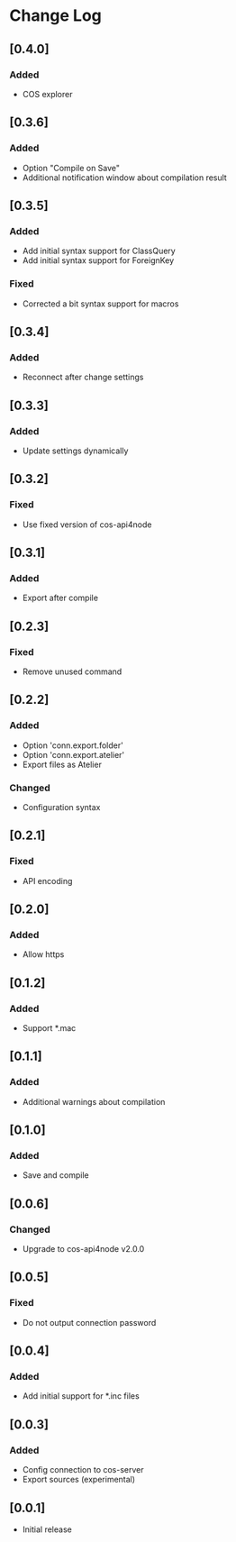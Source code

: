 # Change Log

## [0.4.0]
### Added
- COS explorer

## [0.3.6]
### Added
- Option "Compile on Save"
- Additional notification window about compilation result

## [0.3.5]
### Added
- Add initial syntax support for ClassQuery
- Add initial syntax support for ForeignKey
### Fixed
- Corrected a bit syntax support for macros

## [0.3.4]
### Added
- Reconnect after change settings

## [0.3.3]
### Added
- Update settings dynamically

## [0.3.2]
### Fixed
- Use fixed version of cos-api4node

## [0.3.1]
### Added
- Export after compile

## [0.2.3]
### Fixed
- Remove unused command

## [0.2.2]
### Added
- Option 'conn.export.folder'
- Option 'conn.export.atelier'
- Export files as Atelier 

### Changed
- Configuration syntax

## [0.2.1]
### Fixed
- API encoding

## [0.2.0]
### Added
- Allow https

## [0.1.2]
### Added
- Support *.mac

## [0.1.1]
### Added
- Additional warnings about compilation 

## [0.1.0]
### Added
- Save and compile

## [0.0.6]
### Changed
- Upgrade to cos-api4node v2.0.0

## [0.0.5]
### Fixed
- Do not output connection password

## [0.0.4]
### Added
- Add initial support for *.inc files

## [0.0.3]
### Added
- Config connection to cos-server
- Export sources (experimental)

## [0.0.1]
- Initial release